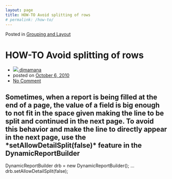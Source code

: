 ```yaml
---
layout: page
title: HOW-TO Avoid splitting of rows
# permalink: /how-to/
---
```


Posted in [Grouping and Layout](http://web.archive.org/web/20211021165217/http://dynamicjasper.com/category/docs/howto/grouping-and-layout/)

HOW-TO Avoid splitting of rows
==============================

*  [![](http://web.archive.org/web/20211021165217im_/http://1.gravatar.com/avatar/4995df79ed07d869e3481f29e5768cd6?s=30&d=mm&r=g) djmamana](http://web.archive.org/web/20211021165217/http://dynamicjasper.com/author/djmamana/)
* posted on [October 6, 2010](http://web.archive.org/web/20211021165217/http://dynamicjasper.com/2010/10/06/how-to-avoid-splitting-of-rows/)
* [No Comment](http://web.archive.org/web/20211021165217/http://dynamicjasper.com/2010/10/06/how-to-avoid-splitting-of-rows/#respond)

Sometimes, when a report is being filled at the end of a page, the value of a field is big enough to not fit in the space given making the line to be split and continued in the next page. To avoid this behavior and make the line to directly appear in the next page, use the \*setAllowDetailSplit(false)\* feature in the DynamicReportBuilder
----------------------------------------------------------------------------------------------------------------------------------------------------------------------------------------------------------------------------------------------------------------------------------------------------------------------------------------------------

DynamicReportBuilder drb = new DynamicReportBuilder();
...
drb.setAllowDetailSplit(false);